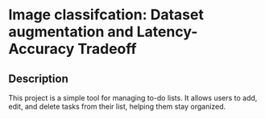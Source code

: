 # Image classifcation: Dataset augmentation and Latency-Accuracy Tradeoff

## Description
This project is a simple tool for managing to-do lists. It allows users to add, edit, and delete tasks from their list, helping them stay organized.